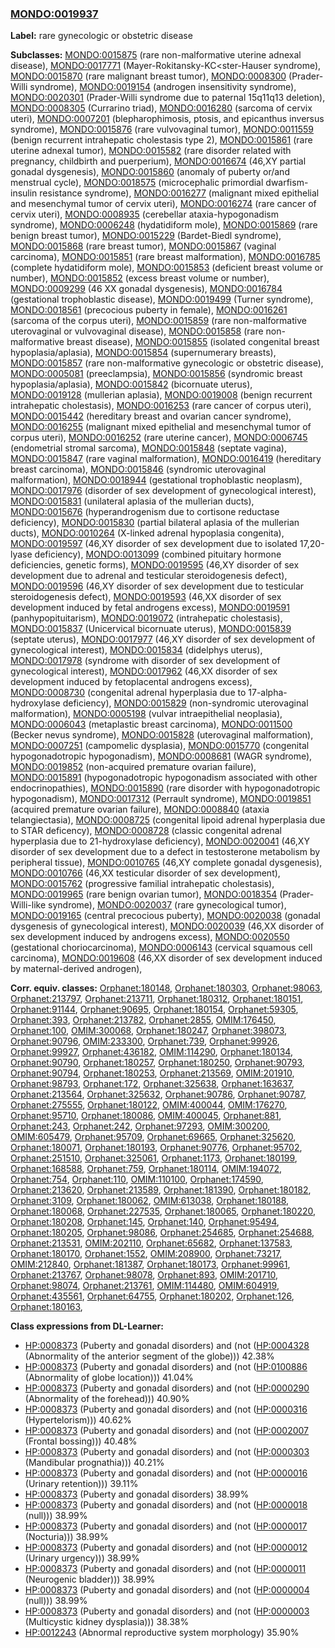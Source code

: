 
### [MONDO:0019937](http://purl.obolibrary.org/obo/MONDO_0019937)
**Label:** rare gynecologic or obstetric disease

**Subclasses:** [MONDO:0015875](http://purl.obolibrary.org/obo/MONDO_0015875) (rare non-malformative uterine adnexal disease), [MONDO:0017771](http://purl.obolibrary.org/obo/MONDO_0017771) (Mayer-Rokitansky-KC<ster-Hauser syndrome), [MONDO:0015870](http://purl.obolibrary.org/obo/MONDO_0015870) (rare malignant breast tumor), [MONDO:0008300](http://purl.obolibrary.org/obo/MONDO_0008300) (Prader-Willi syndrome), [MONDO:0019154](http://purl.obolibrary.org/obo/MONDO_0019154) (androgen insensitivity syndrome), [MONDO:0020301](http://purl.obolibrary.org/obo/MONDO_0020301) (Prader-Willi syndrome due to paternal 15q11q13 deletion), [MONDO:0008305](http://purl.obolibrary.org/obo/MONDO_0008305) (Currarino triad), [MONDO:0016280](http://purl.obolibrary.org/obo/MONDO_0016280) (sarcoma of cervix uteri), [MONDO:0007201](http://purl.obolibrary.org/obo/MONDO_0007201) (blepharophimosis, ptosis, and epicanthus inversus syndrome), [MONDO:0015876](http://purl.obolibrary.org/obo/MONDO_0015876) (rare vulvovaginal tumor), [MONDO:0011559](http://purl.obolibrary.org/obo/MONDO_0011559) (benign recurrent intrahepatic cholestasis type 2), [MONDO:0015861](http://purl.obolibrary.org/obo/MONDO_0015861) (rare uterine adnexal tumor), [MONDO:0015582](http://purl.obolibrary.org/obo/MONDO_0015582) (rare disorder related with pregnancy, childbirth and puerperium), [MONDO:0016674](http://purl.obolibrary.org/obo/MONDO_0016674) (46,XY partial gonadal dysgenesis), [MONDO:0015860](http://purl.obolibrary.org/obo/MONDO_0015860) (anomaly of puberty or/and menstrual cycle), [MONDO:0018575](http://purl.obolibrary.org/obo/MONDO_0018575) (microcephalic primordial dwarfism-insulin resistance syndrome), [MONDO:0016277](http://purl.obolibrary.org/obo/MONDO_0016277) (malignant mixed epithelial and mesenchymal tumor of cervix uteri), [MONDO:0016274](http://purl.obolibrary.org/obo/MONDO_0016274) (rare cancer of cervix uteri), [MONDO:0008935](http://purl.obolibrary.org/obo/MONDO_0008935) (cerebellar ataxia-hypogonadism syndrome), [MONDO:0006248](http://purl.obolibrary.org/obo/MONDO_0006248) (hydatidiform mole), [MONDO:0015869](http://purl.obolibrary.org/obo/MONDO_0015869) (rare benign breast tumor), [MONDO:0015229](http://purl.obolibrary.org/obo/MONDO_0015229) (Bardet-Biedl syndrome), [MONDO:0015868](http://purl.obolibrary.org/obo/MONDO_0015868) (rare breast tumor), [MONDO:0015867](http://purl.obolibrary.org/obo/MONDO_0015867) (vaginal carcinoma), [MONDO:0015851](http://purl.obolibrary.org/obo/MONDO_0015851) (rare breast malformation), [MONDO:0016785](http://purl.obolibrary.org/obo/MONDO_0016785) (complete hydatidiform mole), [MONDO:0015853](http://purl.obolibrary.org/obo/MONDO_0015853) (deficient breast volume or number), [MONDO:0015852](http://purl.obolibrary.org/obo/MONDO_0015852) (excess breast volume or number), [MONDO:0009299](http://purl.obolibrary.org/obo/MONDO_0009299) (46 XX gonadal dysgenesis), [MONDO:0016784](http://purl.obolibrary.org/obo/MONDO_0016784) (gestational trophoblastic disease), [MONDO:0019499](http://purl.obolibrary.org/obo/MONDO_0019499) (Turner syndrome), [MONDO:0018561](http://purl.obolibrary.org/obo/MONDO_0018561) (precocious puberty in female), [MONDO:0016261](http://purl.obolibrary.org/obo/MONDO_0016261) (sarcoma of the corpus uteri), [MONDO:0015859](http://purl.obolibrary.org/obo/MONDO_0015859) (rare non-malformative uterovaginal or vulvovaginal disease), [MONDO:0015858](http://purl.obolibrary.org/obo/MONDO_0015858) (rare non-malformative breast disease), [MONDO:0015855](http://purl.obolibrary.org/obo/MONDO_0015855) (isolated congenital breast hypoplasia/aplasia), [MONDO:0015854](http://purl.obolibrary.org/obo/MONDO_0015854) (supernumerary breasts), [MONDO:0015857](http://purl.obolibrary.org/obo/MONDO_0015857) (rare non-malformative gynecologic or obstetric disease), [MONDO:0005081](http://purl.obolibrary.org/obo/MONDO_0005081) (preeclampsia), [MONDO:0015856](http://purl.obolibrary.org/obo/MONDO_0015856) (syndromic breast hypoplasia/aplasia), [MONDO:0015842](http://purl.obolibrary.org/obo/MONDO_0015842) (bicornuate uterus), [MONDO:0019128](http://purl.obolibrary.org/obo/MONDO_0019128) (mullerian aplasia), [MONDO:0019008](http://purl.obolibrary.org/obo/MONDO_0019008) (benign recurrent intrahepatic cholestasis), [MONDO:0016253](http://purl.obolibrary.org/obo/MONDO_0016253) (rare cancer of corpus uteri), [MONDO:0015442](http://purl.obolibrary.org/obo/MONDO_0015442) (hereditary breast and ovarian cancer syndrome), [MONDO:0016255](http://purl.obolibrary.org/obo/MONDO_0016255) (malignant mixed epithelial and mesenchymal tumor of corpus uteri), [MONDO:0016252](http://purl.obolibrary.org/obo/MONDO_0016252) (rare uterine cancer), [MONDO:0006745](http://purl.obolibrary.org/obo/MONDO_0006745) (endometrial stromal sarcoma), [MONDO:0015848](http://purl.obolibrary.org/obo/MONDO_0015848) (septate vagina), [MONDO:0015847](http://purl.obolibrary.org/obo/MONDO_0015847) (rare vaginal malformation), [MONDO:0016419](http://purl.obolibrary.org/obo/MONDO_0016419) (hereditary breast carcinoma), [MONDO:0015846](http://purl.obolibrary.org/obo/MONDO_0015846) (syndromic uterovaginal malformation), [MONDO:0018944](http://purl.obolibrary.org/obo/MONDO_0018944) (gestational trophoblastic neoplasm), [MONDO:0017976](http://purl.obolibrary.org/obo/MONDO_0017976) (disorder of sex development of gynecological interest), [MONDO:0015831](http://purl.obolibrary.org/obo/MONDO_0015831) (unilateral aplasia of the mullerian ducts), [MONDO:0015676](http://purl.obolibrary.org/obo/MONDO_0015676) (hyperandrogenism due to cortisone reductase deficiency), [MONDO:0015830](http://purl.obolibrary.org/obo/MONDO_0015830) (partial bilateral aplasia of the mullerian ducts), [MONDO:0010264](http://purl.obolibrary.org/obo/MONDO_0010264) (X-linked adrenal hypoplasia congenita), [MONDO:0019597](http://purl.obolibrary.org/obo/MONDO_0019597) (46,XY disorder of sex development due to isolated 17,20-lyase deficiency), [MONDO:0013099](http://purl.obolibrary.org/obo/MONDO_0013099) (combined pituitary hormone deficiencies, genetic forms), [MONDO:0019595](http://purl.obolibrary.org/obo/MONDO_0019595) (46,XY disorder of sex development due to adrenal and testicular steroidogenesis defect), [MONDO:0019596](http://purl.obolibrary.org/obo/MONDO_0019596) (46,XY disorder of sex development due to testicular steroidogenesis defect), [MONDO:0019593](http://purl.obolibrary.org/obo/MONDO_0019593) (46,XX disorder of sex development induced by fetal androgens excess), [MONDO:0019591](http://purl.obolibrary.org/obo/MONDO_0019591) (panhypopituitarism), [MONDO:0019072](http://purl.obolibrary.org/obo/MONDO_0019072) (intrahepatic cholestasis), [MONDO:0015837](http://purl.obolibrary.org/obo/MONDO_0015837) (Unicervical bicornuate uterus), [MONDO:0015839](http://purl.obolibrary.org/obo/MONDO_0015839) (septate uterus), [MONDO:0017977](http://purl.obolibrary.org/obo/MONDO_0017977) (46,XY disorder of sex development of gynecological interest), [MONDO:0015834](http://purl.obolibrary.org/obo/MONDO_0015834) (didelphys uterus), [MONDO:0017978](http://purl.obolibrary.org/obo/MONDO_0017978) (syndrome with disorder of sex development of gynecological interest), [MONDO:0017962](http://purl.obolibrary.org/obo/MONDO_0017962) (46,XX disorder of sex development induced by fetoplacental androgens excess), [MONDO:0008730](http://purl.obolibrary.org/obo/MONDO_0008730) (congenital adrenal hyperplasia due to 17-alpha-hydroxylase deficiency), [MONDO:0015829](http://purl.obolibrary.org/obo/MONDO_0015829) (non-syndromic uterovaginal malformation), [MONDO:0005198](http://purl.obolibrary.org/obo/MONDO_0005198) (vulvar intraepithelial neoplasia), [MONDO:0006043](http://purl.obolibrary.org/obo/MONDO_0006043) (metaplastic breast carcinoma), [MONDO:0011500](http://purl.obolibrary.org/obo/MONDO_0011500) (Becker nevus syndrome), [MONDO:0015828](http://purl.obolibrary.org/obo/MONDO_0015828) (uterovaginal malformation), [MONDO:0007251](http://purl.obolibrary.org/obo/MONDO_0007251) (campomelic dysplasia), [MONDO:0015770](http://purl.obolibrary.org/obo/MONDO_0015770) (congenital hypogonadotropic hypogonadism), [MONDO:0008681](http://purl.obolibrary.org/obo/MONDO_0008681) (WAGR syndrome), [MONDO:0019852](http://purl.obolibrary.org/obo/MONDO_0019852) (non-acquired premature ovarian failure), [MONDO:0015891](http://purl.obolibrary.org/obo/MONDO_0015891) (hypogonadotropic hypogonadism associated with other endocrinopathies), [MONDO:0015890](http://purl.obolibrary.org/obo/MONDO_0015890) (rare disorder with hypogonadotropic hypogonadism), [MONDO:0017312](http://purl.obolibrary.org/obo/MONDO_0017312) (Perrault syndrome), [MONDO:0019851](http://purl.obolibrary.org/obo/MONDO_0019851) (acquired premature ovarian failure), [MONDO:0008840](http://purl.obolibrary.org/obo/MONDO_0008840) (ataxia telangiectasia), [MONDO:0008725](http://purl.obolibrary.org/obo/MONDO_0008725) (congenital lipoid adrenal hyperplasia due to STAR deficency), [MONDO:0008728](http://purl.obolibrary.org/obo/MONDO_0008728) (classic congenital adrenal hyperplasia due to 21-hydroxylase deficiency), [MONDO:0020041](http://purl.obolibrary.org/obo/MONDO_0020041) (46,XY disorder of sex development due to a defect in testosterone metabolism by peripheral tissue), [MONDO:0010765](http://purl.obolibrary.org/obo/MONDO_0010765) (46,XY complete gonadal dysgenesis), [MONDO:0010766](http://purl.obolibrary.org/obo/MONDO_0010766) (46,XX testicular disorder of sex development), [MONDO:0015762](http://purl.obolibrary.org/obo/MONDO_0015762) (progressive familial intrahepatic cholestasis), [MONDO:0019965](http://purl.obolibrary.org/obo/MONDO_0019965) (rare benign ovarian tumor), [MONDO:0018354](http://purl.obolibrary.org/obo/MONDO_0018354) (Prader-Willi-like syndrome), [MONDO:0020037](http://purl.obolibrary.org/obo/MONDO_0020037) (rare gynecological tumor), [MONDO:0019165](http://purl.obolibrary.org/obo/MONDO_0019165) (central precocious puberty), [MONDO:0020038](http://purl.obolibrary.org/obo/MONDO_0020038) (gonadal dysgenesis of gynecological interest), [MONDO:0020039](http://purl.obolibrary.org/obo/MONDO_0020039) (46,XX disorder of sex development induced by androgens excess), [MONDO:0020550](http://purl.obolibrary.org/obo/MONDO_0020550) (gestational choriocarcinoma), [MONDO:0006143](http://purl.obolibrary.org/obo/MONDO_0006143) (cervical squamous cell carcinoma), [MONDO:0019608](http://purl.obolibrary.org/obo/MONDO_0019608) (46,XX disorder of sex development induced by maternal-derived androgen), 

**Corr. equiv. classes:** [Orphanet:180148](http://www.orpha.net/ORDO/Orphanet_180148), [Orphanet:180303](http://www.orpha.net/ORDO/Orphanet_180303), [Orphanet:98063](http://www.orpha.net/ORDO/Orphanet_98063), [Orphanet:213797](http://www.orpha.net/ORDO/Orphanet_213797), [Orphanet:213711](http://www.orpha.net/ORDO/Orphanet_213711), [Orphanet:180312](http://www.orpha.net/ORDO/Orphanet_180312), [Orphanet:180151](http://www.orpha.net/ORDO/Orphanet_180151), [Orphanet:91144](http://www.orpha.net/ORDO/Orphanet_91144), [Orphanet:90695](http://www.orpha.net/ORDO/Orphanet_90695), [Orphanet:180154](http://www.orpha.net/ORDO/Orphanet_180154), [Orphanet:59305](http://www.orpha.net/ORDO/Orphanet_59305), [Orphanet:393](http://www.orpha.net/ORDO/Orphanet_393), [Orphanet:213782](http://www.orpha.net/ORDO/Orphanet_213782), [Orphanet:2855](http://www.orpha.net/ORDO/Orphanet_2855), [OMIM:176450](http://purl.obolibrary.org/obo/OMIM_176450), [Orphanet:100](http://www.orpha.net/ORDO/Orphanet_100), [OMIM:300068](http://purl.obolibrary.org/obo/OMIM_300068), [Orphanet:180247](http://www.orpha.net/ORDO/Orphanet_180247), [Orphanet:398073](http://www.orpha.net/ORDO/Orphanet_398073), [Orphanet:90796](http://www.orpha.net/ORDO/Orphanet_90796), [OMIM:233300](http://purl.obolibrary.org/obo/OMIM_233300), [Orphanet:739](http://www.orpha.net/ORDO/Orphanet_739), [Orphanet:99926](http://www.orpha.net/ORDO/Orphanet_99926), [Orphanet:99927](http://www.orpha.net/ORDO/Orphanet_99927), [Orphanet:436182](http://www.orpha.net/ORDO/Orphanet_436182), [OMIM:114290](http://purl.obolibrary.org/obo/OMIM_114290), [Orphanet:180134](http://www.orpha.net/ORDO/Orphanet_180134), [Orphanet:90790](http://www.orpha.net/ORDO/Orphanet_90790), [Orphanet:180257](http://www.orpha.net/ORDO/Orphanet_180257), [Orphanet:180250](http://www.orpha.net/ORDO/Orphanet_180250), [Orphanet:90793](http://www.orpha.net/ORDO/Orphanet_90793), [Orphanet:90794](http://www.orpha.net/ORDO/Orphanet_90794), [Orphanet:180253](http://www.orpha.net/ORDO/Orphanet_180253), [Orphanet:213569](http://www.orpha.net/ORDO/Orphanet_213569), [OMIM:201910](http://purl.obolibrary.org/obo/OMIM_201910), [Orphanet:98793](http://www.orpha.net/ORDO/Orphanet_98793), [Orphanet:172](http://www.orpha.net/ORDO/Orphanet_172), [Orphanet:325638](http://www.orpha.net/ORDO/Orphanet_325638), [Orphanet:163637](http://www.orpha.net/ORDO/Orphanet_163637), [Orphanet:213564](http://www.orpha.net/ORDO/Orphanet_213564), [Orphanet:325632](http://www.orpha.net/ORDO/Orphanet_325632), [Orphanet:90786](http://www.orpha.net/ORDO/Orphanet_90786), [Orphanet:90787](http://www.orpha.net/ORDO/Orphanet_90787), [Orphanet:275555](http://www.orpha.net/ORDO/Orphanet_275555), [Orphanet:180122](http://www.orpha.net/ORDO/Orphanet_180122), [OMIM:400044](http://purl.obolibrary.org/obo/OMIM_400044), [OMIM:176270](http://purl.obolibrary.org/obo/OMIM_176270), [Orphanet:95710](http://www.orpha.net/ORDO/Orphanet_95710), [Orphanet:180086](http://www.orpha.net/ORDO/Orphanet_180086), [OMIM:400045](http://purl.obolibrary.org/obo/OMIM_400045), [Orphanet:881](http://www.orpha.net/ORDO/Orphanet_881), [Orphanet:243](http://www.orpha.net/ORDO/Orphanet_243), [Orphanet:242](http://www.orpha.net/ORDO/Orphanet_242), [Orphanet:97293](http://www.orpha.net/ORDO/Orphanet_97293), [OMIM:300200](http://purl.obolibrary.org/obo/OMIM_300200), [OMIM:605479](http://purl.obolibrary.org/obo/OMIM_605479), [Orphanet:95709](http://www.orpha.net/ORDO/Orphanet_95709), [Orphanet:69665](http://www.orpha.net/ORDO/Orphanet_69665), [Orphanet:325620](http://www.orpha.net/ORDO/Orphanet_325620), [Orphanet:180071](http://www.orpha.net/ORDO/Orphanet_180071), [Orphanet:180193](http://www.orpha.net/ORDO/Orphanet_180193), [Orphanet:90776](http://www.orpha.net/ORDO/Orphanet_90776), [Orphanet:95702](http://www.orpha.net/ORDO/Orphanet_95702), [Orphanet:251510](http://www.orpha.net/ORDO/Orphanet_251510), [Orphanet:325061](http://www.orpha.net/ORDO/Orphanet_325061), [Orphanet:1173](http://www.orpha.net/ORDO/Orphanet_1173), [Orphanet:180199](http://www.orpha.net/ORDO/Orphanet_180199), [Orphanet:168588](http://www.orpha.net/ORDO/Orphanet_168588), [Orphanet:759](http://www.orpha.net/ORDO/Orphanet_759), [Orphanet:180114](http://www.orpha.net/ORDO/Orphanet_180114), [OMIM:194072](http://purl.obolibrary.org/obo/OMIM_194072), [Orphanet:754](http://www.orpha.net/ORDO/Orphanet_754), [Orphanet:110](http://www.orpha.net/ORDO/Orphanet_110), [OMIM:110100](http://purl.obolibrary.org/obo/OMIM_110100), [Orphanet:174590](http://www.orpha.net/ORDO/Orphanet_174590), [Orphanet:213620](http://www.orpha.net/ORDO/Orphanet_213620), [Orphanet:213589](http://www.orpha.net/ORDO/Orphanet_213589), [Orphanet:181390](http://www.orpha.net/ORDO/Orphanet_181390), [Orphanet:180182](http://www.orpha.net/ORDO/Orphanet_180182), [Orphanet:3109](http://www.orpha.net/ORDO/Orphanet_3109), [Orphanet:180062](http://www.orpha.net/ORDO/Orphanet_180062), [OMIM:613038](http://purl.obolibrary.org/obo/OMIM_613038), [Orphanet:180188](http://www.orpha.net/ORDO/Orphanet_180188), [Orphanet:180068](http://www.orpha.net/ORDO/Orphanet_180068), [Orphanet:227535](http://www.orpha.net/ORDO/Orphanet_227535), [Orphanet:180065](http://www.orpha.net/ORDO/Orphanet_180065), [Orphanet:180220](http://www.orpha.net/ORDO/Orphanet_180220), [Orphanet:180208](http://www.orpha.net/ORDO/Orphanet_180208), [Orphanet:145](http://www.orpha.net/ORDO/Orphanet_145), [Orphanet:140](http://www.orpha.net/ORDO/Orphanet_140), [Orphanet:95494](http://www.orpha.net/ORDO/Orphanet_95494), [Orphanet:180205](http://www.orpha.net/ORDO/Orphanet_180205), [Orphanet:98086](http://www.orpha.net/ORDO/Orphanet_98086), [Orphanet:254685](http://www.orpha.net/ORDO/Orphanet_254685), [Orphanet:254688](http://www.orpha.net/ORDO/Orphanet_254688), [Orphanet:213531](http://www.orpha.net/ORDO/Orphanet_213531), [OMIM:202110](http://purl.obolibrary.org/obo/OMIM_202110), [Orphanet:65682](http://www.orpha.net/ORDO/Orphanet_65682), [Orphanet:137583](http://www.orpha.net/ORDO/Orphanet_137583), [Orphanet:180170](http://www.orpha.net/ORDO/Orphanet_180170), [Orphanet:1552](http://www.orpha.net/ORDO/Orphanet_1552), [OMIM:208900](http://purl.obolibrary.org/obo/OMIM_208900), [Orphanet:73217](http://www.orpha.net/ORDO/Orphanet_73217), [OMIM:212840](http://purl.obolibrary.org/obo/OMIM_212840), [Orphanet:181387](http://www.orpha.net/ORDO/Orphanet_181387), [Orphanet:180173](http://www.orpha.net/ORDO/Orphanet_180173), [Orphanet:99961](http://www.orpha.net/ORDO/Orphanet_99961), [Orphanet:213767](http://www.orpha.net/ORDO/Orphanet_213767), [Orphanet:98078](http://www.orpha.net/ORDO/Orphanet_98078), [Orphanet:893](http://www.orpha.net/ORDO/Orphanet_893), [OMIM:201710](http://purl.obolibrary.org/obo/OMIM_201710), [Orphanet:98074](http://www.orpha.net/ORDO/Orphanet_98074), [Orphanet:213761](http://www.orpha.net/ORDO/Orphanet_213761), [OMIM:114480](http://purl.obolibrary.org/obo/OMIM_114480), [OMIM:604919](http://purl.obolibrary.org/obo/OMIM_604919), [Orphanet:435561](http://www.orpha.net/ORDO/Orphanet_435561), [Orphanet:64755](http://www.orpha.net/ORDO/Orphanet_64755), [Orphanet:180202](http://www.orpha.net/ORDO/Orphanet_180202), [Orphanet:126](http://www.orpha.net/ORDO/Orphanet_126), [Orphanet:180163](http://www.orpha.net/ORDO/Orphanet_180163), 

**Class expressions from DL-Learner:**

- [HP:0008373](http://purl.obolibrary.org/obo/HP_0008373) (Puberty and gonadal disorders) and (not ([HP:0004328](http://purl.obolibrary.org/obo/HP_0004328) (Abnormality of the anterior segment of the globe))) 42.38%
- [HP:0008373](http://purl.obolibrary.org/obo/HP_0008373) (Puberty and gonadal disorders) and (not ([HP:0100886](http://purl.obolibrary.org/obo/HP_0100886) (Abnormality of globe location))) 41.04%
- [HP:0008373](http://purl.obolibrary.org/obo/HP_0008373) (Puberty and gonadal disorders) and (not ([HP:0000290](http://purl.obolibrary.org/obo/HP_0000290) (Abnormality of the forehead))) 40.90%
- [HP:0008373](http://purl.obolibrary.org/obo/HP_0008373) (Puberty and gonadal disorders) and (not ([HP:0000316](http://purl.obolibrary.org/obo/HP_0000316) (Hypertelorism))) 40.62%
- [HP:0008373](http://purl.obolibrary.org/obo/HP_0008373) (Puberty and gonadal disorders) and (not ([HP:0002007](http://purl.obolibrary.org/obo/HP_0002007) (Frontal bossing))) 40.48%
- [HP:0008373](http://purl.obolibrary.org/obo/HP_0008373) (Puberty and gonadal disorders) and (not ([HP:0000303](http://purl.obolibrary.org/obo/HP_0000303) (Mandibular prognathia))) 40.21%
- [HP:0008373](http://purl.obolibrary.org/obo/HP_0008373) (Puberty and gonadal disorders) and (not ([HP:0000016](http://purl.obolibrary.org/obo/HP_0000016) (Urinary retention))) 39.11%
- [HP:0008373](http://purl.obolibrary.org/obo/HP_0008373) (Puberty and gonadal disorders) 38.99%
- [HP:0008373](http://purl.obolibrary.org/obo/HP_0008373) (Puberty and gonadal disorders) and (not ([HP:0000018](http://purl.obolibrary.org/obo/HP_0000018) (null))) 38.99%
- [HP:0008373](http://purl.obolibrary.org/obo/HP_0008373) (Puberty and gonadal disorders) and (not ([HP:0000017](http://purl.obolibrary.org/obo/HP_0000017) (Nocturia))) 38.99%
- [HP:0008373](http://purl.obolibrary.org/obo/HP_0008373) (Puberty and gonadal disorders) and (not ([HP:0000012](http://purl.obolibrary.org/obo/HP_0000012) (Urinary urgency))) 38.99%
- [HP:0008373](http://purl.obolibrary.org/obo/HP_0008373) (Puberty and gonadal disorders) and (not ([HP:0000011](http://purl.obolibrary.org/obo/HP_0000011) (Neurogenic bladder))) 38.99%
- [HP:0008373](http://purl.obolibrary.org/obo/HP_0008373) (Puberty and gonadal disorders) and (not ([HP:0000004](http://purl.obolibrary.org/obo/HP_0000004) (null))) 38.99%
- [HP:0008373](http://purl.obolibrary.org/obo/HP_0008373) (Puberty and gonadal disorders) and (not ([HP:0000003](http://purl.obolibrary.org/obo/HP_0000003) (Multicystic kidney dysplasia))) 38.38%
- [HP:0012243](http://purl.obolibrary.org/obo/HP_0012243) (Abnormal reproductive system morphology) 35.90%


